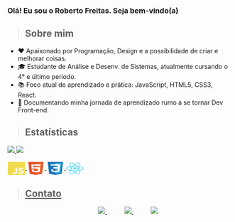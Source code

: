 ### Olá! Eu sou o Roberto Freitas. Seja bem-vindo(a) <br>

>## Sobre mim

- ❤️ Apaixonado por Programação, Design e a possibilidade de criar e melhorar coisas.
- 🎓 Estudante de Análise e Desenv. de Sistemas, atualmente cursando o 4° e último período.
- 📚 Foco atual de aprendizado e prática: JavaScript, HTML5, CSS3, React.
- 🚀 Documentando minha jornada de aprendizado rumo a se tornar Dev Front-end.
  
>## Estatísticas

 <div>
  <a href="https://github.com/robbfreitas">
  <img height="160em" src="https://github-readme-stats.vercel.app/api?username=robbfreitas&show_icons=true&include_all_commits=true&count_private=true"/>
  <img height="160em" src="https://github-readme-stats.vercel.app/api/top-langs/?username=robbfreitas&layout=compact&langs_count=7"/>
</div>

<div style="display: inline_block"><br>
  <img align="center" alt="Roberto-Js" height="30" width="40" src="https://raw.githubusercontent.com/devicons/devicon/master/icons/javascript/javascript-plain.svg">
  <img align="center" alt="Roberto-HTML" height="30" width="40" src="https://raw.githubusercontent.com/devicons/devicon/master/icons/html5/html5-original.svg">
  <img align="center" alt="Roberto-CSS" height="30" width="40" src="https://raw.githubusercontent.com/devicons/devicon/master/icons/css3/css3-original.svg">
  <img align="center" alt="Roberto-React" height="30" width="40" src="https://raw.githubusercontent.com/devicons/devicon/master/icons/react/react-original.svg">
</div>
  
>## Contato

<p align="center">
    </a>
    &nbsp;&nbsp;&nbsp;&nbsp;&nbsp;&nbsp;&nbsp;&nbsp;&nbsp;
    <a href="https://www.linkedin.com/in/devrobertodefreitas/">
        <img src="https://img.shields.io/badge/LinkedIn-0077B5?style=for-the-badge&logo=linkedin&logoColor=white">
  </a>
    &nbsp;&nbsp;&nbsp;&nbsp;&nbsp;&nbsp;&nbsp;&nbsp;&nbsp;
    <a href="mailto:robertocompromissos@gmail.com">
        <img src="https://img.shields.io/badge/gmail-D14836?&style=for-the-badge&logo=gmail&logoColor=white">
  </a>
    &nbsp;&nbsp;&nbsp;&nbsp;&nbsp;&nbsp;&nbsp;&nbsp;&nbsp;
    <a href="https://www.instagram.com/orobertodefreitas">
        <img src="https://img.shields.io/badge/-Instagram-%23E4405F?style=for-the-badge&logo=instagram&logoColor=white">
  </a>

</p>
